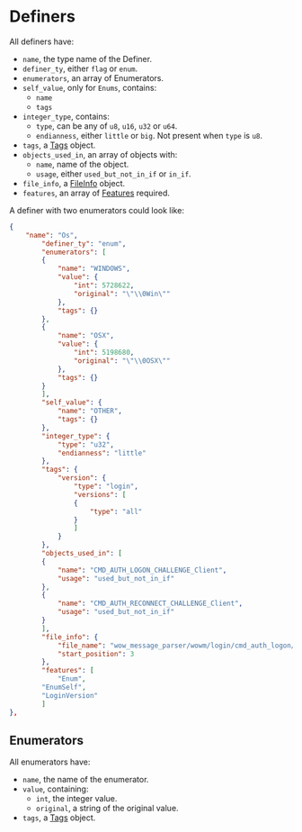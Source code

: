 # Definers

All definers have:

* `name`, the type name of the Definer.
* `definer_ty`, either `flag` or `enum`.
* `enumerators`, an array of Enumerators.
* `self_value`, only for `Enums`, contains:
    * `name`
    * `tags`
* `integer_type`, contains:
    * `type`, can be any of `u8`, `u16`, `u32` or `u64`.
    * `endianness`, either `little` or `big`. Not present when `type` is `u8`.
* `tags`, a [Tags](tags.md) object.
* `objects_used_in`, an array of objects with:
    * `name`, name of the object.
    * `usage`, either `used_but_not_in_if` or `in_if`. 
* `file_info`, a [FileInfo](fileinfo.md) object.
* `features`, an array of [Features](features.md) required.

A definer with two enumerators could look like:

```json
{
    "name": "Os",
        "definer_ty": "enum",
        "enumerators": [
        {
            "name": "WINDOWS",
            "value": {
                "int": 5728622,
                "original": "\"\\0Win\""
            },
            "tags": {}
        },
        {
            "name": "OSX",
            "value": {
                "int": 5198680,
                "original": "\"\\0OSX\""
            },
            "tags": {}
        }
        ],
        "self_value": {
            "name": "OTHER",
            "tags": {}
        },
        "integer_type": {
            "type": "u32",
            "endianness": "little"
        },
        "tags": {
            "version": {
                "type": "login",
                "versions": [
                {
                    "type": "all"
                }
                ]
            }
        },
        "objects_used_in": [
        {
            "name": "CMD_AUTH_LOGON_CHALLENGE_Client",
            "usage": "used_but_not_in_if"
        },
        {
            "name": "CMD_AUTH_RECONNECT_CHALLENGE_Client",
            "usage": "used_but_not_in_if"
        }
        ],
        "file_info": {
            "file_name": "wow_message_parser/wowm/login/cmd_auth_logon/challenge_client.wowm",
            "start_position": 3
        },
        "features": [
            "Enum",
        "EnumSelf",
        "LoginVersion"
        ]
},
```

## Enumerators

All enumerators have:

* `name`, the name of the enumerator.
* `value`, containing:
    * `int`, the integer value.
    * `original`, a string of the original value.
* `tags`, a [Tags](tags.md) object.
